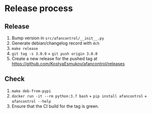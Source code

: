 # Release process

## Release

1. Bump version in `src/afancontrol/__init__.py`
1. Generate debian/changelog record with `dch`
1. `make release`
1. `git tag -s 3.0.0` + `git push origin 3.0.0`
1. Create a new release for the pushed tag at https://github.com/KostyaEsmukov/afancontrol/releases

## Check

1. `make deb-from-pypi`
1. `docker run -it --rm python:3.7 bash` + `pip install afancontrol` + `afancontrol --help`
1. Ensure that the CI build for the tag is green.

